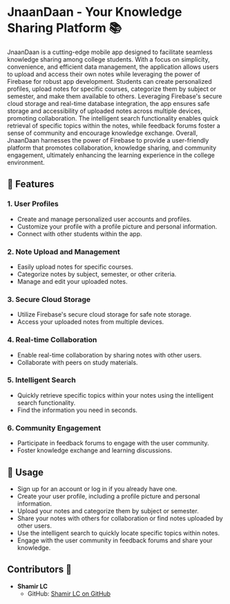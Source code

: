 # JnaanDaan - Your Knowledge Sharing Platform 📚

JnaanDaan is a cutting-edge mobile app designed to facilitate seamless knowledge sharing among college students. With a focus on simplicity, convenience, and efficient data management, the application allows users to upload and access their own notes while leveraging the power of Firebase for robust app development. Students can create personalized profiles, upload notes for specific courses, categorize them by subject or semester, and make them available to others. Leveraging Firebase's secure cloud storage and real-time database integration, the app ensures safe storage and accessibility of uploaded notes across multiple devices, promoting collaboration. The intelligent search functionality enables quick retrieval of specific topics within the notes, while feedback forums foster a sense of community and encourage knowledge exchange. Overall, JnaanDaan harnesses the power of Firebase to provide a user-friendly platform that promotes collaboration, knowledge sharing, and community engagement, ultimately enhancing the learning experience in the college environment.

## 🚀 Features

### 1. User Profiles
- Create and manage personalized user accounts and profiles.
- Customize your profile with a profile picture and personal information.
- Connect with other students within the app.

### 2. Note Upload and Management
- Easily upload notes for specific courses.
- Categorize notes by subject, semester, or other criteria.
- Manage and edit your uploaded notes.

### 3. Secure Cloud Storage
- Utilize Firebase's secure cloud storage for safe note storage.
- Access your uploaded notes from multiple devices.

### 4. Real-time Collaboration
- Enable real-time collaboration by sharing notes with other users.
- Collaborate with peers on study materials.

### 5. Intelligent Search
- Quickly retrieve specific topics within your notes using the intelligent search functionality.
- Find the information you need in seconds.

### 6. Community Engagement
- Participate in feedback forums to engage with the user community.
- Foster knowledge exchange and learning discussions.

## 📖 Usage
- Sign up for an account or log in if you already have one.
- Create your user profile, including a profile picture and personal information.
- Upload your notes and categorize them by subject or semester.
- Share your notes with others for collaboration or find notes uploaded by other users.
- Use the intelligent search to quickly locate specific topics within notes.
- Engage with the user community in feedback forums and share your knowledge.

## Contributors 🙌

- **Shamir LC**
  - GitHub: [Shamir LC on GitHub](https://github.com/shamirmohammed)

